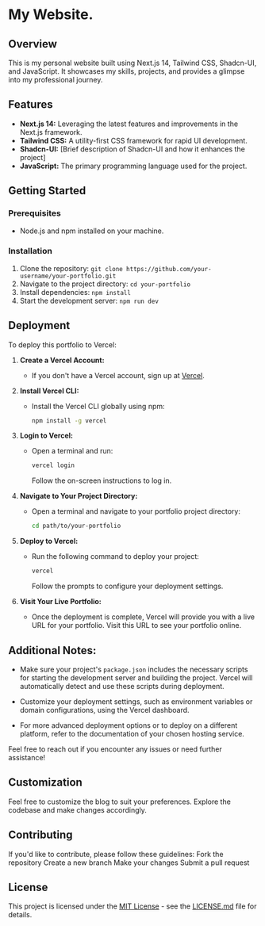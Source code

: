 # My Website.

## Overview

This is my personal website built using Next.js 14, Tailwind CSS, Shadcn-UI, and JavaScript. It showcases my skills, projects, and provides a glimpse into my professional journey.

## Features

- **Next.js 14:** Leveraging the latest features and improvements in the Next.js framework.
- **Tailwind CSS:** A utility-first CSS framework for rapid UI development.
- **Shadcn-UI:** [Brief description of Shadcn-UI and how it enhances the project]
- **JavaScript:** The primary programming language used for the project.

## Getting Started

### Prerequisites

- Node.js and npm installed on your machine.

### Installation

1. Clone the repository: `git clone https://github.com/your-username/your-portfolio.git`
2. Navigate to the project directory: `cd your-portfolio`
3. Install dependencies: `npm install`
4. Start the development server: `npm run dev`

## Deployment

To deploy this portfolio to Vercel:

1. **Create a Vercel Account:**
   - If you don't have a Vercel account, sign up at [Vercel](https://vercel.com/signup).

2. **Install Vercel CLI:**
   - Install the Vercel CLI globally using npm:
     ```bash
     npm install -g vercel
     ```

3. **Login to Vercel:**
   - Open a terminal and run:
     ```bash
     vercel login
     ```
     Follow the on-screen instructions to log in.

4. **Navigate to Your Project Directory:**
   - Open a terminal and navigate to your portfolio project directory:
     ```bash
     cd path/to/your-portfolio
     ```

5. **Deploy to Vercel:**
   - Run the following command to deploy your project:
     ```bash
     vercel
     ```
     Follow the prompts to configure your deployment settings.

6. **Visit Your Live Portfolio:**
   - Once the deployment is complete, Vercel will provide you with a live URL for your portfolio. Visit this URL to see your portfolio online.

## Additional Notes:

- Make sure your project's `package.json` includes the necessary scripts for starting the development server and building the project. Vercel will automatically detect and use these scripts during deployment.

- Customize your deployment settings, such as environment variables or domain configurations, using the Vercel dashboard.

- For more advanced deployment options or to deploy on a different platform, refer to the documentation of your chosen hosting service.

Feel free to reach out if you encounter any issues or need further assistance!

## Customization

Feel free to customize the blog to suit your preferences.
Explore the codebase and make changes accordingly.

## Contributing

If you'd like to contribute, please follow these guidelines:
Fork the repository
Create a new branch
Make your changes
Submit a pull request

## License

This project is licensed under the [MIT License](LICENSE.md) - see the [LICENSE.md](LICENSE.md) file for details.
